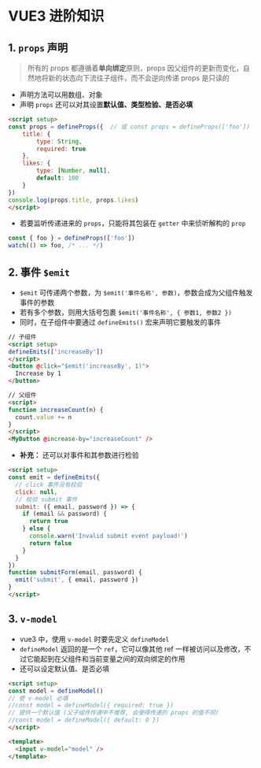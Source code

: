 # VUE3 进阶知识

## 1. `props` 声明
>所有的 props 都遵循着**单向绑定**原则，props 因父组件的更新而变化，自然地将新的状态向下流往子组件，而不会逆向传递
>props 是只读的
- 声明方法可以用数组、对象
- 声明 `props` 还可以对其设置**默认值、类型检验、是否必填**
```html
<script setup>
const props = defineProps({  // 或 const props = defineProps(['foo'])
	title: {
		type: String,
		required: true
	},  
	likes: {
		type: [Number, null],
		default: 100
	}  
})
console.log(props.title, props.likes)
</script>
```
- 若要监听传递进来的 `props`，只能将其包装在 `getter` 中来侦听解构的 `prop`
```js
const { foo } = defineProps(['foo'])
watch(() => foo, /* ... */)
```

## 2. 事件 `$emit`
- `$emit` 可传递两个参数，为 `$emit('事件名称', 参数)`，参数会成为父组件触发事件的参数
- 若有多个参数，则用大括号包裹 `$emit('事件名称', { 参数1, 参数2 })`
- 同时，在子组件中要通过 `defineEmits()` 宏来声明它要触发的事件
```html
// 子组件
<script setup>
defineEmits(['increaseBy'])
</script>
<button @click="$emit('increaseBy', 1)">
  Increase by 1
</button>

// 父组件
<script>
function increaseCount(n) {
  count.value += n
}
</script>
<MyButton @increase-by="increaseCount" />
```
- **补充：** 还可以对事件和其参数进行检验
```html
<script setup>
const emit = defineEmits({
  // click 事件没有校验
  click: null,
  // 校验 submit 事件
  submit: ({ email, password }) => {
    if (email && password) {
      return true
    } else {
      console.warn('Invalid submit event payload!')
      return false
    }
  }
})
function submitForm(email, password) {
  emit('submit', { email, password })
}
</script>
```

## 3. `v-model`
- vue3 中，使用 `v-model` 时要先定义 `defineModel` 
- `defineModel` 返回的是一个 `ref`，它可以像其他 ref 一样被访问以及修改，不过它能起到在父组件和当前变量之间的双向绑定的作用
- 还可以设定默认值、是否必填
```html
<script setup>
const model = defineModel()
// 使 v-model 必填
//const model = defineModel({ required: true })
// 提供一个默认值 (父子组件传递中不推荐, 会使得传递的 props 的值不同)
//const model = defineModel({ default: 0 })
</script>

<template>
  <input v-model="model" />
</template>
```
<!--stackedit_data:
eyJoaXN0b3J5IjpbLTk4MjA3ODk0OSwxNzA3Nzc5MjUxXX0=
-->